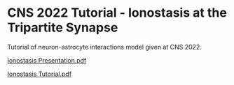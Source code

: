 # CNS 2022 Tutorial - Ionostasis at the Tripartite Synapse
Tutorial of neuron-astrocyte interactions model given at CNS 2022.

[Ionostasis Presentation.pdf](https://github.com/MarinusToman/CNS_2022_Tutorial/files/8874025/Ionostasis.Presentation.pdf)

[Ionostasis Tutorial.pdf](https://github.com/MarinusToman/CNS_2022_Tutorial/files/8865072/Ionostasis.Tutorial.pdf)
